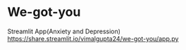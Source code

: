 # We-got-you
Streamlit App(Anxiety and Depression)
https://share.streamlit.io/vimalgupta24/we-got-you/app.py
